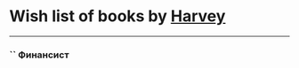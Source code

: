 # Wish list of books by [Harvey ](https://plus.google.com/u/0/104557501101886497812/)
---

### `` Финансист

